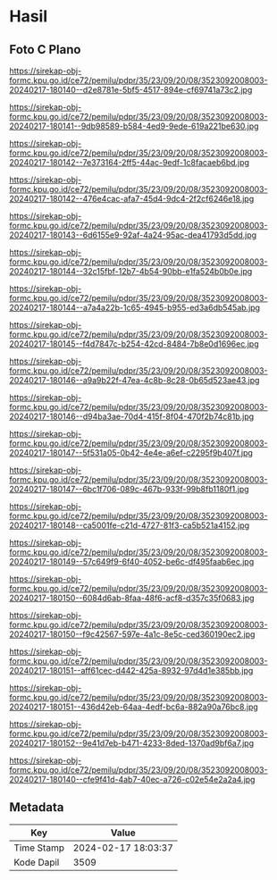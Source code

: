 # Hasil

## Foto C Plano

https://sirekap-obj-formc.kpu.go.id/ce72/pemilu/pdpr/35/23/09/20/08/3523092008003-20240217-180140--d2e8781e-5bf5-4517-894e-cf69741a73c2.jpg

https://sirekap-obj-formc.kpu.go.id/ce72/pemilu/pdpr/35/23/09/20/08/3523092008003-20240217-180141--9db98589-b584-4ed9-9ede-619a221be630.jpg

https://sirekap-obj-formc.kpu.go.id/ce72/pemilu/pdpr/35/23/09/20/08/3523092008003-20240217-180142--7e373164-2ff5-44ac-9edf-1c8facaeb6bd.jpg

https://sirekap-obj-formc.kpu.go.id/ce72/pemilu/pdpr/35/23/09/20/08/3523092008003-20240217-180142--476e4cac-afa7-45d4-9dc4-2f2cf6246e18.jpg

https://sirekap-obj-formc.kpu.go.id/ce72/pemilu/pdpr/35/23/09/20/08/3523092008003-20240217-180143--6d6155e9-92af-4a24-95ac-dea41793d5dd.jpg

https://sirekap-obj-formc.kpu.go.id/ce72/pemilu/pdpr/35/23/09/20/08/3523092008003-20240217-180144--32c15fbf-12b7-4b54-90bb-e1fa524b0b0e.jpg

https://sirekap-obj-formc.kpu.go.id/ce72/pemilu/pdpr/35/23/09/20/08/3523092008003-20240217-180144--a7a4a22b-1c65-4945-b955-ed3a6db545ab.jpg

https://sirekap-obj-formc.kpu.go.id/ce72/pemilu/pdpr/35/23/09/20/08/3523092008003-20240217-180145--f4d7847c-b254-42cd-8484-7b8e0d1696ec.jpg

https://sirekap-obj-formc.kpu.go.id/ce72/pemilu/pdpr/35/23/09/20/08/3523092008003-20240217-180146--a9a9b22f-47ea-4c8b-8c28-0b65d523ae43.jpg

https://sirekap-obj-formc.kpu.go.id/ce72/pemilu/pdpr/35/23/09/20/08/3523092008003-20240217-180146--d94ba3ae-70d4-415f-8f04-470f2b74c81b.jpg

https://sirekap-obj-formc.kpu.go.id/ce72/pemilu/pdpr/35/23/09/20/08/3523092008003-20240217-180147--5f531a05-0b42-4e4e-a6ef-c2295f9b407f.jpg

https://sirekap-obj-formc.kpu.go.id/ce72/pemilu/pdpr/35/23/09/20/08/3523092008003-20240217-180147--6bc1f706-089c-467b-933f-99b8fb1180f1.jpg

https://sirekap-obj-formc.kpu.go.id/ce72/pemilu/pdpr/35/23/09/20/08/3523092008003-20240217-180148--ca5001fe-c21d-4727-81f3-ca5b521a4152.jpg

https://sirekap-obj-formc.kpu.go.id/ce72/pemilu/pdpr/35/23/09/20/08/3523092008003-20240217-180149--57c649f9-6f40-4052-be6c-df495faab6ec.jpg

https://sirekap-obj-formc.kpu.go.id/ce72/pemilu/pdpr/35/23/09/20/08/3523092008003-20240217-180150--6084d6ab-8faa-48f6-acf8-d357c35f0683.jpg

https://sirekap-obj-formc.kpu.go.id/ce72/pemilu/pdpr/35/23/09/20/08/3523092008003-20240217-180150--f9c42567-597e-4a1c-8e5c-ced360190ec2.jpg

https://sirekap-obj-formc.kpu.go.id/ce72/pemilu/pdpr/35/23/09/20/08/3523092008003-20240217-180151--aff61cec-d442-425a-8932-97d4d1e385bb.jpg

https://sirekap-obj-formc.kpu.go.id/ce72/pemilu/pdpr/35/23/09/20/08/3523092008003-20240217-180151--436d42eb-64aa-4edf-bc6a-882a90a76bc8.jpg

https://sirekap-obj-formc.kpu.go.id/ce72/pemilu/pdpr/35/23/09/20/08/3523092008003-20240217-180152--9e41d7eb-b471-4233-8ded-1370ad9bf6a7.jpg

https://sirekap-obj-formc.kpu.go.id/ce72/pemilu/pdpr/35/23/09/20/08/3523092008003-20240217-180140--cfe9f41d-4ab7-40ec-a726-c02e54e2a2a4.jpg


## Metadata

| Key        | Value               |
| ---------- | ------------------- |
| Time Stamp | 2024-02-17 18:03:37 |
| Kode Dapil | 3509                |



